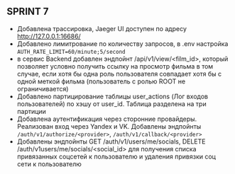 ## SPRINT 7
* Добавлена трассировка, Jaeger UI доступен по адресу http://127.0.0.1:16686/  
* Добавлено лимитрование по количеству запросов, в .env настройка `AUTH_RATE_LIMIT=60/minute;5/second`
* в сервис Backend добавлен эндпойнт /api/v1/view/<film_id>, который позволяет условно получить ссылку на 
просмотр фильма в том случае, если хотя бы одна роль пользователя совпадает хотя бы с одной меткой фильма (пользователь с ролью ROOT не ограничивается)
* Добавлено партицирование таблицы  user_actions (Лог входов пользователей) по хэшу от user_id. Таблица разделена на три партиции
* Добавлена аутентификация через сторонние провайдеры. Реализован вход через Yandex и VK. Добавлены эндпойнты `/auth/v1/authorize/<provider>`, `/auth/v1/callback/<provider>`
* Добавлены эндпойнты GET /auth/v1/users/me/socials,  DELETE /auth/v1users/me/socials/<social_id> для получения списка привязанных соцсетей к пользователю и удаления привязки соц сети к пользователю


